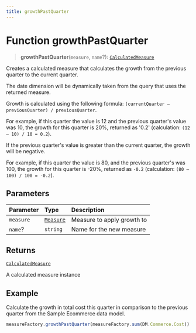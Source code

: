 ```yaml
---
title: growthPastQuarter
---
```


# Function growthPastQuarter

> **growthPastQuarter**(`measure`, `name`?): [`CalculatedMeasure`](../../../interfaces/interface.CalculatedMeasure.md)

Creates a calculated measure that calculates the growth from the previous quarter to the current quarter.

The date dimension will be dynamically taken from the query that uses the returned measure.

Growth is calculated using the following formula: `(currentQuarter – previousQuarter) / previousQuarter`.

For example, if this quarter the value is 12 and the previous quarter's value was 10, the growth for
this quarter is 20%, returned as '0.2' (calculation: `(12 – 10) / 10 = 0.2`).

If the previous quarter's value is greater than the current quarter, the growth will be negative.

For example, if this quarter the value is 80, and the previous quarter's was 100, the growth for
this quarter is -20%, returned as `-0.2` (calculation: `(80 – 100) / 100 = -0.2`).

## Parameters

| Parameter | Type | Description |
| :------ | :------ | :------ |
| `measure` | [`Measure`](../../../interfaces/interface.Measure.md) | Measure to apply growth to |
| `name`? | `string` | Name for the new measure |

## Returns

[`CalculatedMeasure`](../../../interfaces/interface.CalculatedMeasure.md)

A calculated measure instance

## Example

Calculate the growth in total cost this quarter in comparison to the previous quarter from the
Sample Ecommerce data model.
```ts
measureFactory.growthPastQuarter(measureFactory.sum(DM.Commerce.Cost))
```
